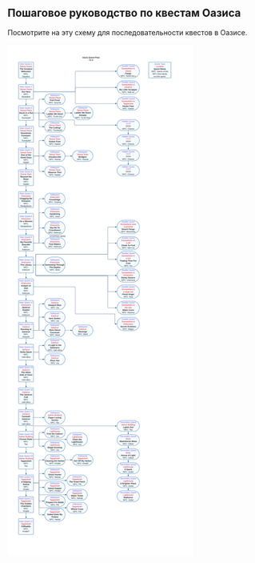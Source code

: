 ## Пошаговое руководство по квестам Оазиса

Посмотрите на эту схему для  последовательности  квестов  в Оазисе.

<img src="../../../img/wiki/oasis_info.png"> 


